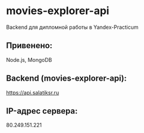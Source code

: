 # movies-explorer-api
Backend для дипломной работы в Yandex-Practicum
## Привенено:
Node.js, MongoDB
## Backend (movies-explorer-api):
https://api.salatiksr.ru
## IP-адрес сервера:
80.249.151.221

